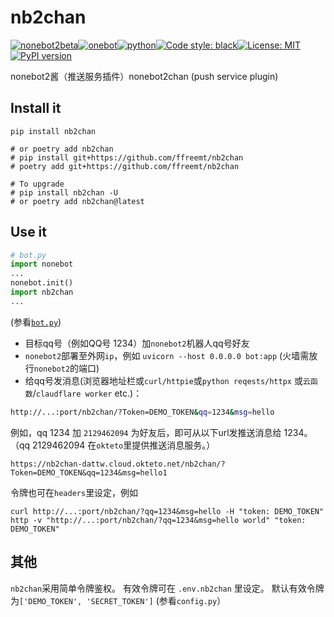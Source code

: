 # nb2chan
[![nonebot2beta](https://img.shields.io/static/v1?label=nonebot&message=v2b&color=green)](https://v2.nonebot.dev/)[![onebot](https://img.shields.io/static/v1?label=driver&message=onebot&color=green)](https://adapter-onebot.netlify.app/)[![python](https://img.shields.io/static/v1?label=python+&message=3.7%2B&color=blue)](https://img.shields.io/static/v1?label=python+&message=3.7%2B&color=blue)[![Code style: black](https://img.shields.io/badge/code%20style-black-000000.svg)](https://github.com/psf/black)[![License: MIT](https://img.shields.io/badge/License-MIT-yellow.svg)](https://opensource.org/licenses/MIT)[![PyPI version](https://badge.fury.io/py/nb2chan.svg)](https://badge.fury.io/py/nb2chan)

nonebot2酱（推送服务插件）nonebot2chan (push service plugin)

## Install it

```shell
pip install nb2chan

# or poetry add nb2chan
# pip install git+https://github.com/ffreemt/nb2chan
# poetry add git+https://github.com/ffreemt/nb2chan

# To upgrade
# pip install nb2chan -U
# or poetry add nb2chan@latest
```

## Use it
```python
# bot.py
import nonebot
...
nonebot.init()
import nb2chan
...
```
(参看[`bot.py`](https://github.com/ffreemt/nb2chan/blob/master/bot.py))

* 目标qq号（例如QQ号 1234）加`nonebot2`机器人qq号好友
* `nonebot2`部署至外网`ip`，例如 `uvicorn --host 0.0.0.0 bot:app` (火墙需放行`nonebot2`的端口)
* 给qq号发消息(浏览器地址栏或`curl/httpie`或`python reqests/httpx` 或`云函数`/`claudflare worker` etc.)：
```bash
http://...:port/nb2chan/?Token=DEMO_TOKEN&qq=1234&msg=hello
```
例如，qq 1234 加 `2129462094` 为好友后，即可从以下url发推送消息给 1234。（qq 2129462094 在`okteto`里提供推送消息服务。）
```
https://nb2chan-dattw.cloud.okteto.net/nb2chan/?Token=DEMO_TOKEN&qq=1234&msg=hello1
```

令牌也可在`headers`里设定，例如
```
curl http://...:port/nb2chan/?qq=1234&msg=hello -H "token: DEMO_TOKEN"
http -v "http://...:port/nb2chan/?qq=1234&msg=hello world" "token: DEMO_TOKEN"
```

## 其他
`nb2chan`采用简单令牌鉴权。 有效令牌可在 `.env.nb2chan` 里设定。 默认有效令牌为`['DEMO_TOKEN', 'SECRET_TOKEN']` (参看`config.py`）
